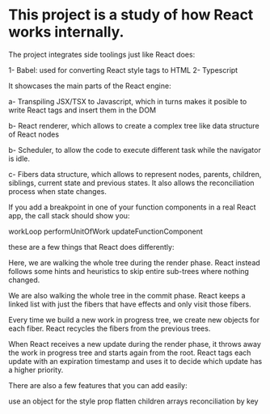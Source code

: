 # This project is a study of how React works internally.

The project integrates side toolings just like React does:

1- Babel: used for converting React style tags to HTML
2- Typescript

It showcases the main parts of the React engine:

a- Transpiling JSX/TSX to Javascript, which in turns makes it posible to write React tags and insert them in the DOM

b- React renderer, which allows to create a complex tree like data structure of React nodes

b- Scheduler, to allow the code to execute different task while the navigator is idle.

c- Fibers data structure, which allows to represent nodes, parents, children, siblings, current state and previous states. It also allows the reconciliation process when state changes.


If you add a breakpoint in one of your function components in a real React app, the call stack should show you:

workLoop
performUnitOfWork
updateFunctionComponent

these are a few things that React does differently:

Here, we are walking the whole tree during the render phase. React instead follows some hints and heuristics to skip entire sub-trees where nothing changed.


We are also walking the whole tree in the commit phase. React keeps a linked list with just the fibers that have effects and only visit those fibers.


Every time we build a new work in progress tree, we create new objects for each fiber. React recycles the fibers from the previous trees.


When React receives a new update during the render phase, it throws away the work in progress tree and starts again from the root. React tags each update with an expiration timestamp 
and uses it to decide which update has a higher priority.


There are also a few features that you can add easily:

use an object for the style prop
flatten children arrays
reconciliation by key
